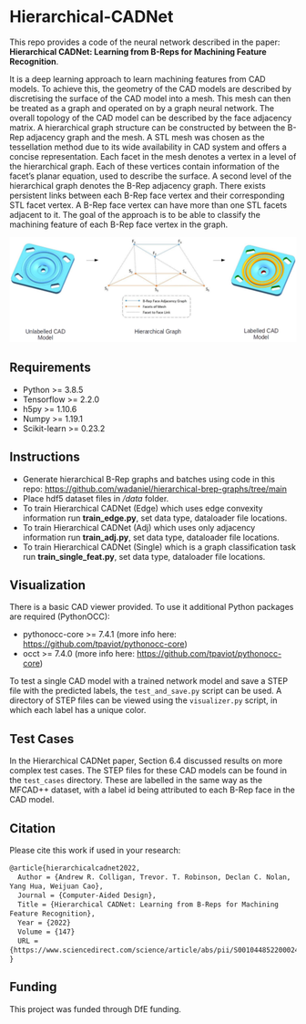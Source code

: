 # Hierarchical-CADNet
This repo provides a code of the neural network described in the paper:
**Hierarchical CADNet: Learning from B-Reps for Machining Feature Recognition**.

It is a deep learning approach to learn machining features from CAD models. To achieve this, the geometry of the CAD models are described by discretising the surface of the CAD model into a mesh. This mesh can then be treated as a graph and operated on by a graph neural network. The overall topology of the CAD model can be described by the face adjacency matrix. A hierarchical graph structure can be constructed by between the B-Rep adjacency graph and the mesh. A STL mesh was chosen as the tessellation method due to its wide availability in CAD system and offers a concise representation. Each facet in the mesh denotes a vertex in a level of the hierarchical graph. Each of these vertices contain information of the facet’s planar equation, used to describe the surface. A second level of the hierarchical graph denotes the B-Rep adjacency graph. There exists persistent links between each B-Rep face vertex and their corresponding STL facet vertex. A B-Rep face vertex can have more than one STL facets adjacent to it. The goal of the approach is to be able to classify the machining feature of each B-Rep face vertex in the graph.

![](imgs/hierarchical_graph_structure.png)

## Requirements
- Python >= 3.8.5
- Tensorflow >= 2.2.0
- h5py >= 1.10.6
- Numpy >= 1.19.1
- Scikit-learn >= 0.23.2

## Instructions
- Generate hierarchical B-Rep graphs and batches using code in this repo: https://github.com/wadaniel/hierarchical-brep-graphs/tree/main
- Place hdf5 dataset files in */data* folder.
- To train Hierarchical CADNet (Edge) which uses edge convexity information run **train_edge.py**, set data type, dataloader file locations.
- To train Hierarchical CADNet (Adj) which uses only adjacency information run **train_adj.py**, set data type, dataloader file locations.
- To train Hierarchical CADNet (Single) which is a graph classification task run **train_single_feat.py**, set data type, dataloader file locations.

## Visualization
There is a basic CAD viewer provided. To use it additional Python packages are required (PythonOCC):
- pythonocc-core >= 7.4.1 (more info here: https://github.com/tpaviot/pythonocc-core)
- occt >= 7.4.0 (more info here: https://github.com/tpaviot/pythonocc-core)

To test a single CAD model with a trained network model and save a STEP file with the predicted labels, the `test_and_save.py` script can be used.
A directory of STEP files can be viewed using the `visualizer.py` script, in which each label has a unique color.

## Test Cases
In the Hierarchical CADNet paper, Section 6.4 discussed results on more complex test cases. The STEP files for these CAD models can be found in the `test_cases` directory. These are labelled in the same way as the MFCAD++ dataset, with a label id being attributed to each B-Rep face in the CAD model.

## Citation
Please cite this work if used in your research:

    @article{hierarchicalcadnet2022,
      Author = {Andrew R. Colligan, Trevor. T. Robinson, Declan C. Nolan, Yang Hua, Weijuan Cao},
      Journal = {Computer-Aided Design},
      Title = {Hierarchical CADNet: Learning from B-Reps for Machining Feature Recognition},
      Year = {2022}
      Volume = {147}
      URL = {https://www.sciencedirect.com/science/article/abs/pii/S0010448522000240}
    }

## Funding
This project was funded through DfE funding.
